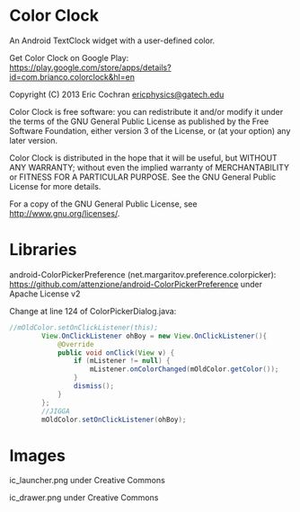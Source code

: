 Color Clock
===========

An Android TextClock widget with a user-defined color.

Get Color Clock on Google Play: https://play.google.com/store/apps/details?id=com.brianco.colorclock&hl=en

Copyright (C) 2013 Eric Cochran <ericphysics@gatech.edu>

Color Clock is free software: you can redistribute it and/or modify
it under the terms of the GNU General Public License as published by
the Free Software Foundation, either version 3 of the License, or
(at your option) any later version.

Color Clock is distributed in the hope that it will be useful,
but WITHOUT ANY WARRANTY; without even the implied warranty of
MERCHANTABILITY or FITNESS FOR A PARTICULAR PURPOSE.  See the
GNU General Public License for more details.

For a copy of the GNU General Public License, see 
<http://www.gnu.org/licenses/>.



Libraries
=========

android-ColorPickerPreference (net.margaritov.preference.colorpicker): https://github.com/attenzione/android-ColorPickerPreference under Apache License v2

Change at line 124 of ColorPickerDialog.java:
```java
//mOldColor.setOnClickListener(this);
		View.OnClickListener ohBoy = new View.OnClickListener(){
			@Override
			public void onClick(View v) {
				if (mListener != null) {
					mListener.onColorChanged(mOldColor.getColor());
				}
				dismiss();
			}
		};
		//JIGGA
		mOldColor.setOnClickListener(ohBoy);
```



Images
======

ic_launcher.png under Creative Commons

ic_drawer.png under Creative Commons
